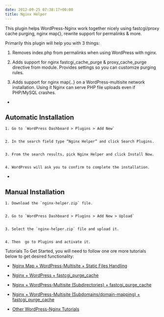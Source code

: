 ```yaml
---
date: 2012-09-25 07:38:17+00:00
title: Nginx Helper
---
```


This plugin helps WordPress-Nginx work together nicely using fastcgi/proxy cache purging, nginx map{}, rewrite support for permalinks & more.

Primarily this plugin will help you with 3 things:



	
  1. Removes index.php from permalinks when using WordPress with nginx.

	
  2. Adds support for nginx fastcgi_cache_purge & proxy_cache_purge directive from module. Provides settings so you can customize purging rules.

	
  3. Adds support for nginx map{..} on a WordPress-multisite network installation. Using it Nginx can serve PHP file uploads even if PHP/MySQL crashes.



	
  * 


## Automatic Installation



	
    1. Go to `WordPress Dashboard > Plugins > Add New`

	
    2. In the search field type “Nginx Helper” and click Search Plugins.

	
    3. From the search results, pick Nginx Helper and click Install Now.

	
    4. WordPress will ask you to confirm to complete the installation.




	
  * 


## Manual Installation



	
    1. Download the `nginx-helper.zip` file.

	
    2. Go to `WordPress Dashboard > Plugins > Add New > Upload`

	
    3. Select the `nginx-helper.zip` file and upload it.

	
    4. Then  go to Plugins and activate it.





Tutorials To Get Started, you will need to follow one ore more tutorials below to get desired functionality:

	
  * [Nginx Map + WordPress-Multisite + Static Files Handling](https://rtcamp.com/tutorials/nginx-maps-wordpress-multisite-static-files-handling/)

	
  * [Nginx + WordPress + fastcgi_purge_cache](https://rtcamp.com/tutorials/wordpress-nginx-fastcgi-cache-purge-conditional/)

	
  * [Nginx + WordPress-Multisite (Subdirectories) + fastcgi_purge_cache](https://rtcamp.com/tutorials/wordpress-multisite-subdirectories-nginx-fastcgi-cache-purge/)

	
  * [Nginx + WordPress-Multisite (Subdomains/domain-mapping) + fastcgi_purge_cache](https://rtcamp.com/tutorials/wordpress-multisite-subdomains-domain-mapping-nginx-fastcgi-cache-purge/)

	
  * [Other WordPress-Nginx Tutorials](https://rtcamp.com/wordpress-nginx/tutorials/)




